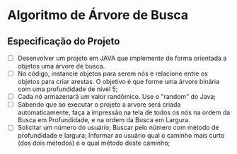 # Algoritmo de Árvore de Busca

## Especificação do Projeto
- [ ] Desenvolver um projeto em JAVA que implemente de forma orientada a objetos uma árvore de busca.
- [ ] No código, instancie objetos para serem nós e relacione entre os objetos para criar arestas. O objetivo é que forme uma árvore binária com uma profundidade de nível 5;
- [ ] Cada nó armazenará um valor randômico. Use o "random" do Java;
- [ ] Sabendo que ao executar o projeto a arvore será criada automaticamente, faça a impressão na tela de todos os nós na ordem da Busca em Profundidade, e na ordem da Busca em Largura.
- [ ] Solicitar um número do usuário; Buscar pelo número com método de profundidade e largura; Informar ao usuário qual o caminho mais curto (dos dois métodos) e o qual método deste caminho;
